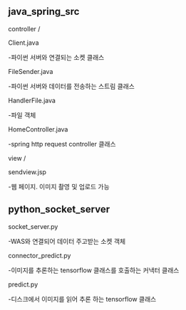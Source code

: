 java_spring_src
---------------
controller /

Client.java

-파이썬 서버와 연결되는 소켓 클래스
	
FileSender.java

-파이썬 서버와 데이터를 전송하는 스트림 클래스
	
HandlerFile.java

-파일 객체
	
HomeController.java

-spring http request controller 클래스
	
view /

sendview.jsp

-웹 페이지. 이미지 촬영 및 업로드 가능

python_socket_server
--------------------
socket_server.py

-WAS와 연결되어 데이터 주고받는 소켓 객체
	

connector_predict.py

-이미지를 추론하는 tensorflow 클래스를 호출하는 커낵터 클래스


predict.py

-디스크에서 이미지를 읽어 추론 하는 tensorflow 클래스
